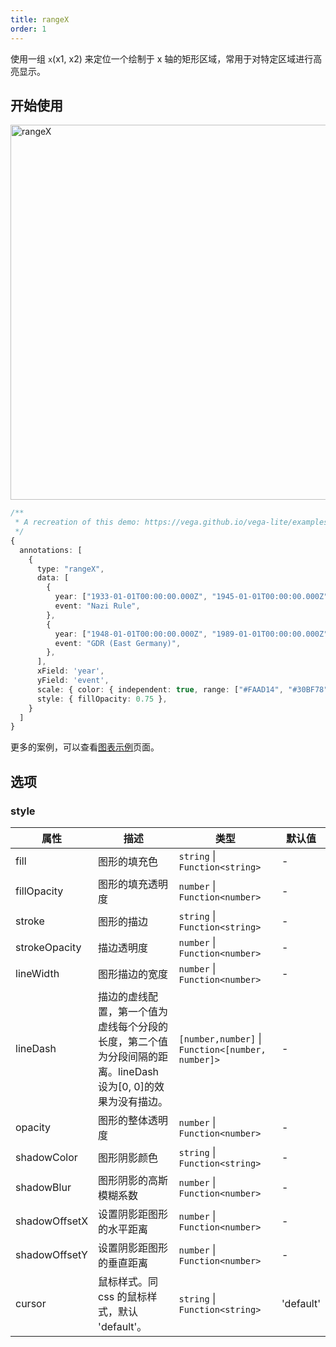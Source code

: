 ```yaml
---
title: rangeX
order: 1
---
```


使用一组 `x`(x1, x2) 来定位一个绘制于 x 轴的矩形区域，常用于对特定区域进行高亮显示。

## 开始使用

<img alt="rangeX" src="https://mdn.alipayobjects.com/huamei_qa8qxu/afts/img/A*dmYgTY3kxDoAAAAAAAAAAAAADmJ7AQ/original" width="600" />

```ts
/**
 * A recreation of this demo: https://vega.github.io/vega-lite/examples/layer_falkensee.html
 */
{
  annotations: [
    {
      type: "rangeX",
      data: [
        {
          year: ["1933-01-01T00:00:00.000Z", "1945-01-01T00:00:00.000Z"],
          event: "Nazi Rule",
        },
        {
          year: ["1948-01-01T00:00:00.000Z", "1989-01-01T00:00:00.000Z"],
          event: "GDR (East Germany)",
        },
      ],
      xField: 'year',
      yField: 'event',
      scale: { color: { independent: true, range: ["#FAAD14", "#30BF78"] } },
      style: { fillOpacity: 0.75 },
    }
  ]
}
```

更多的案例，可以查看[图表示例](/examples)页面。

## 选项

### style

| 属性          | 描述                                                                                                          | 类型                                              | 默认值    |
| ------------- | ------------------------------------------------------------------------------------------------------------- | ------------------------------------------------- | --------- |
| fill          | 图形的填充色                                                                                                  | `string` \| `Function<string>`                    | -         |
| fillOpacity   | 图形的填充透明度                                                                                              | `number` \| `Function<number>`                    | -         |
| stroke        | 图形的描边                                                                                                    | `string` \| `Function<string>`                    | -         |
| strokeOpacity | 描边透明度                                                                                                    | `number` \| `Function<number>`                    | -         |
| lineWidth     | 图形描边的宽度                                                                                                | `number` \| `Function<number>`                    | -         |
| lineDash      | 描边的虚线配置，第一个值为虚线每个分段的长度，第二个值为分段间隔的距离。lineDash 设为[0, 0]的效果为没有描边。 | `[number,number]` \| `Function<[number, number]>` | -         |
| opacity       | 图形的整体透明度                                                                                              | `number` \| `Function<number>`                    | -         |
| shadowColor   | 图形阴影颜色                                                                                                  | `string` \| `Function<string>`                    | -         |
| shadowBlur    | 图形阴影的高斯模糊系数                                                                                        | `number` \| `Function<number>`                    | -         |
| shadowOffsetX | 设置阴影距图形的水平距离                                                                                      | `number` \| `Function<number>`                    | -         |
| shadowOffsetY | 设置阴影距图形的垂直距离                                                                                      | `number` \| `Function<number>`                    | -         |
| cursor        | 鼠标样式。同 css 的鼠标样式，默认 'default'。                                                                 | `string` \| `Function<string>`                    | 'default' |
